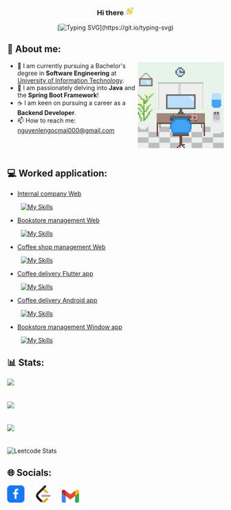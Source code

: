 <h3 align="center"> Hi there <img src="gif/wave-hi.gif" width="20">  </h3>
<div align="center">

[![Typing SVG](https://readme-typing-svg.demolab.com?font=Fira+Code&pause=1000&center=true&color=6592EC&multiline=true&random=false&width=435&height=80&lines=My+name+is+Mai%2C;a+hardworking+developer;always+eager+to+learn+new+things.)](https://git.io/typing-svg)
</div>

## 🔎 About me:

<div>
  <img align="right" alt="About me" width="200" src="./gif/about_gif.gif">
  <div> 
    <ul>
      <li>🔭 I am currently pursuing a Bachelor's degree in <strong>Software Engineering</strong> at <a href="https://uit.edu.vn">University of Information Technology</a>.</li>
      <li>🌱 I am passionately delving into <strong>Java</strong> and the <strong>Spring Boot Framework</strong>!</li>
      <li>☕ I am keen on pursuing a career as a <strong>Backend Developer</strong>.</li>
      <li>📫 How to reach me: <a href="mailto:nguyenlengocmai000@gmail.com">nguyenlengocmai000@gmail.com</a></li>
    </ul>
  </div>
  <br></br>
</div>


## 💻 Worked application:
- [Internal company Web](https://github.com/NLNM-0-0/company-internal-web)

 &nbsp;&nbsp;&nbsp;&nbsp;&nbsp;&nbsp;&nbsp;&nbsp;[![My Skills](https://skillicons.dev/icons?i=java,spring,mysql,gmail)](https://skillicons.dev)
- [Bookstore management Web](https://github.com/NLNM-0-0/book-store-web)

 &nbsp;&nbsp;&nbsp;&nbsp;&nbsp;&nbsp;&nbsp;&nbsp;[![My Skills](https://skillicons.dev/icons?i=golang,mysql,gmail,docker)](https://skillicons.dev)
- [Coffee shop management Web](https://github.com/NLNM-0-0/SE100.O12-coffee-shop-management)

 &nbsp;&nbsp;&nbsp;&nbsp;&nbsp;&nbsp;&nbsp;&nbsp;[![My Skills](https://skillicons.dev/icons?i=golang,mysql,docker)](https://skillicons.dev)
 - [Coffee delivery Flutter app](https://github.com/NLNM-0-0/SE346.N21_coffee_shop)

 &nbsp;&nbsp;&nbsp;&nbsp;&nbsp;&nbsp;&nbsp;&nbsp;[![My Skills](https://skillicons.dev/icons?i=flutter,dart,firebase)](https://skillicons.dev)
 - [Coffee delivery Android app](https://github.com/NLNM-0-0/SE114.N21_coffee-shop_native)

 &nbsp;&nbsp;&nbsp;&nbsp;&nbsp;&nbsp;&nbsp;&nbsp;[![My Skills](https://skillicons.dev/icons?i=java,firebase)](https://skillicons.dev)
  - [Bookstore management Window app](https://github.com/NLNM-0-0/BookManagement)

 &nbsp;&nbsp;&nbsp;&nbsp;&nbsp;&nbsp;&nbsp;&nbsp;[![My Skills](https://skillicons.dev/icons?i=cs)](https://skillicons.dev)

## 📊 Stats:
![](https://github-readme-stats.vercel.app/api?username=NLNM-0-0&theme=github_dark_dimmed&hide_border=false&include_all_commits=true&count_private=false)<br/>
<br></br>
![](https://github-readme-streak-stats.herokuapp.com/?user=NLNM-0-0&theme=github_dark_dimmed&hide_border=false)<br/>
<br></br>
![](https://github-readme-stats.vercel.app/api/top-langs/?username=NLNM-0-0&theme=github_dark_dimmed&hide_border=false&include_all_commits=true&count_private=true&layout=compact)</br>
<br></br>
![Leetcode Stats](https://leetcard.jacoblin.cool/NLNM-0-0?theme=nord&ext=heatmap)

## 🌐 Socials:
<div>
<a href="https://www.facebook.com/lengocmai.nguyen.13" target="blank"><img src="./image/facebook.svg" alt="Facebook" height="40" width="40" /></a>
&nbsp;&nbsp;&nbsp;&nbsp;
<a href="https://www.leetcode.com/nlnm-0-0" target="blank"><img src="./image/leetcode.svg" alt="LeetCode" height="40" width="40" /></a>
&nbsp;&nbsp;&nbsp;&nbsp;
<a href="mailto:nguyenlengocmai000@gmail.com" target="blank"><img src="./image/gmail.svg" alt="Email" height="30" width="40" /></a>
</div>


